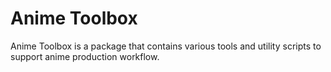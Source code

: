 # Anime Toolbox

Anime Toolbox is a package that contains various tools and utility scripts to support anime production workflow.

